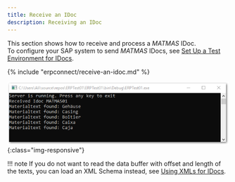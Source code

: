 ```yaml
---
title: Receive an IDoc
description: Receiving an IDoc
---
```



This section shows how to receive and process a *MATMAS* IDoc.<br>
To configure your SAP system to send *MATMAS* IDocs, see [Set Up a Test Environment for IDocs](../documentation/idocs/prerequisites.md#set-up-a-test-environment-for-idocs).

{% include "erpconnect/receive-an-idoc.md" %}

![IdocReceiver](../assets/images/SAP-Receive-IDoc.png){:class="img-responsive"}



!!! note
    If you do not want to read the data buffer with offset and length of the texts, you can load an XML Schema instead, see [Using XMLs for IDocs](../documentation/idocs/idocs-schema-generator.md).

